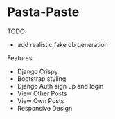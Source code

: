 # Pasta-Paste
TODO:
* add realistic fake db generation

Features:
* Django Crispy
* Bootstrap styling
* Django Auth sign up and login
* View Other Posts
* View Own Posts
* Responsive Design